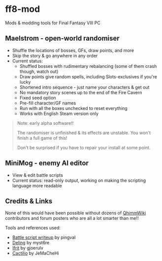 # ff8-mod
Mods &amp; modding tools for Final Fantasy VIII PC

## Maelstrom - open-world randomiser
* Shuffle the locations of bosses, GFs, draw points, and more
* Skip the story &amp; go anywhere in any order
* Current status:
  * Shuffled bosses with rudimentary rebalancing (some of them crash though, watch out)
  * Draw points give random spells, including Slots-exclusives if you're lucky
  * Shortened intro sequence - just name your characters &amp; get out
  * No mandatory story scenes up to the end of the Fire Cavern
  * Fixed seed option
  * Pre-fill character/GF names
  * Run with all the boxes unchecked to reset everything
  * Works with English Steam version only

> Note: early alpha software!!
>
> The randomiser is unfinished & its effects are unstable. You won't finish a full game of this!
>
> Don't be surprised if you have to repair your install at some point.

## MiniMog - enemy AI editor
* View & edit battle scripts
* Current status: read-only output, working on making the scripting language more readable

## Credits &amp; Links
None of this would have been possible without dozens of [QhimmWiki](https://wiki.ffrtt.ru/index.php/FF8) contributors and forum posters who are all a lot smarter than me!!

Tools and references used:
* [Battle script writeup](http://pingval.g1.xrea.com/psff8/research/index_en.html#enemy-ai) by pingval
* [Deling](https://github.com/myst6re/deling) by myst6re
* [Ifrit](https://sourceforge.net/projects/ifrit/) by gjoerulv
* [Cactilio](http://forums.qhimm.com/index.php?topic=16275.0) by JeMaCheHi
